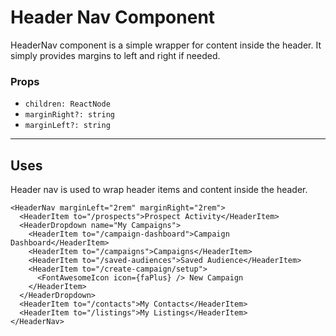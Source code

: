 # Header Nav Component

HeaderNav component is a simple wrapper for content inside the header. It simply provides margins to left and right if needed.

### Props

- `children: ReactNode`
- `marginRight?: string`
- `marginLeft?: string`

---

## Uses

Header nav is used to wrap header items and content inside the header.

```tsx
<HeaderNav marginLeft="2rem" marginRight="2rem">
  <HeaderItem to="/prospects">Prospect Activity</HeaderItem>
  <HeaderDropdown name="My Campaigns">
    <HeaderItem to="/campaign-dashboard">Campaign Dashboard</HeaderItem>
    <HeaderItem to="/campaigns">Campaigns</HeaderItem>
    <HeaderItem to="/saved-audiences">Saved Audience</HeaderItem>
    <HeaderItem to="/create-campaign/setup">
      <FontAwesomeIcon icon={faPlus} /> New Campaign
    </HeaderItem>
  </HeaderDropdown>
  <HeaderItem to="/contacts">My Contacts</HeaderItem>
  <HeaderItem to="/listings">My Listings</HeaderItem>
</HeaderNav>
```

